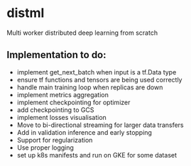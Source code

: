 # distml
Multi worker distributed deep learning from scratch


## Implementation to do:

- implement get_next_batch when input is a tf.Data type
- ensure tf functions and tensors are being used correctly
- handle main training loop when replicas are down
- implement metrics aggregation
- implement checkpointing for optimizer
- add checkpointing to GCS
- implement losses visualisation
- Move to bi-directional streaming for larger data transfers
- Add in validation inference and early stopping
- Support for regularization
- Use proper logging
- set up k8s manifests and run on GKE for some dataset